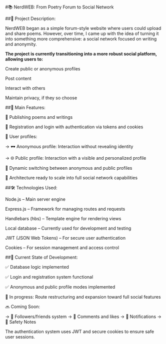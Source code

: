 #📚 NerdWEB: From Poetry Forum to Social Network

##📝 Project Description:

NerdWEB began as a simple forum-style website where users could upload and share poems. However, over time, I came up with the idea of turning it into something more comprehensive: a social network focused on writing and anonymity.

**The project is currently transitioning into a more robust social platform, allowing users to:**

Create public or anonymous profiles

Post content

Interact with others

Maintain privacy, if they so choose

##🚀 Main Features:

📜 Publishing poems and writings

🔐 Registration and login with authentication via tokens and cookies

👤 User profiles:

-> 🕶️ Anonymous profile: Interaction without revealing identity

-> 🌐 Public profile: Interaction with a visible and personalized profile

🔄 Dynamic switching between anonymous and public profiles

🧱 Architecture ready to scale into full social network capabilities

##🛠️ Technologies Used:

Node.js – Main server engine

Express.js – Framework for managing routes and requests

Handlebars (hbs) – Template engine for rendering views

Local database – Currently used for development and testing

JWT (JSON Web Tokens) – For secure user authentication

Cookies – For session management and access control

##🚧 Current State of Development:

✅ Database logic implemented

✅ Login and registration system functional

✅ Anonymous and public profile modes implemented

🔄 In progress: Route restructuring and expansion toward full social features

🔜 Coming Soon:

-> 🤝 Followers/friends system
-> 💬 Comments and likes
-> 🔔 Notifications
-> 🔐 Safety Notes

The authentication system uses JWT and secure cookies to ensure safe user sessions.
